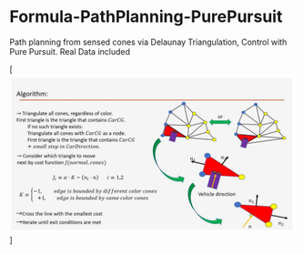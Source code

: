 # Formula-PathPlanning-PurePursuit
Path planning from sensed cones via Delaunay Triangulation, Control with Pure Pursuit. Real Data included

[![SC2 Video](ImagesGifs/AlgorithmIdea.JPG)]